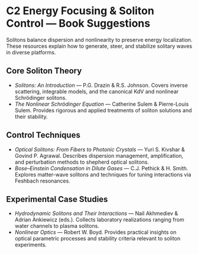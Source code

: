 # C2 Energy Focusing & Soliton Control — Book Suggestions

Solitons balance dispersion and nonlinearity to preserve energy localization. These resources explain how to generate, steer, and stabilize solitary waves in diverse platforms.

## Core Soliton Theory
- *Solitons: An Introduction* — P.G. Drazin & R.S. Johnson. Covers inverse scattering, integrable models, and the canonical KdV and nonlinear Schrödinger solitons.
- *The Nonlinear Schrödinger Equation* — Catherine Sulem & Pierre-Louis Sulem. Provides rigorous and applied treatments of soliton solutions and their stability.

## Control Techniques
- *Optical Solitons: From Fibers to Photonic Crystals* — Yuri S. Kivshar & Govind P. Agrawal. Describes dispersion management, amplification, and perturbation methods to shepherd optical solitons.
- *Bose–Einstein Condensation in Dilute Gases* — C.J. Pethick & H. Smith. Explores matter-wave solitons and techniques for tuning interactions via Feshbach resonances.

## Experimental Case Studies
- *Hydrodynamic Solitons and Their Interactions* — Nail Akhmediev & Adrian Ankiewicz (eds.). Collects laboratory realizations ranging from water channels to plasma solitons.
- *Nonlinear Optics* — Robert W. Boyd. Provides practical insights on optical parametric processes and stability criteria relevant to soliton experiments.
